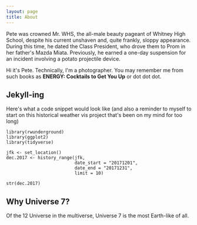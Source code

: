 ```yaml
---
layout: page
title: About
---
```


<p class="message">Pete was crowned Mr. WHS, the all-male beauty pageant of Whitney High School, despite his current unshaven and, quite frankly, sloppy appearance. During this time, he dated the Class President, who drove them to Prom in her father's Mazda Miata. Previously, he earned a one-day suspension for an incident involving a potato projectile device.</p>


Hi it's Pete. Technically, I'm a photographer. You may remember me from such books as **ENERGY: Cocktails to Get You Up** or dot dot dot.


## Jekyll-ing

Here's what a code snippet would look like (and also a reminder to myself to start on this historical weather vis project that's been on my mind for too long)
```
library(rwunderground)
library(ggplot2)
library(tidyverse)

jfk <- set_location()
dec.2017 <- history_range(jfk, 
                          date_start = "20171201", 
                          date_end = "20171231",
                          limit = 10)
                          
str(dec.2017)   
```

## Why Universe 7?

Of the 12 Universe in the multiverse, Universe 7 is the most Earth-like of all. 

